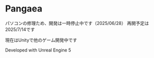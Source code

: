 # Pangaea
パソコンの修理ため、開発は一時停止中です（2025/06/28）
再開予定は2025/7/14です

現在はUnityで他のゲーム開発中です

Developed with Unreal Engine 5
